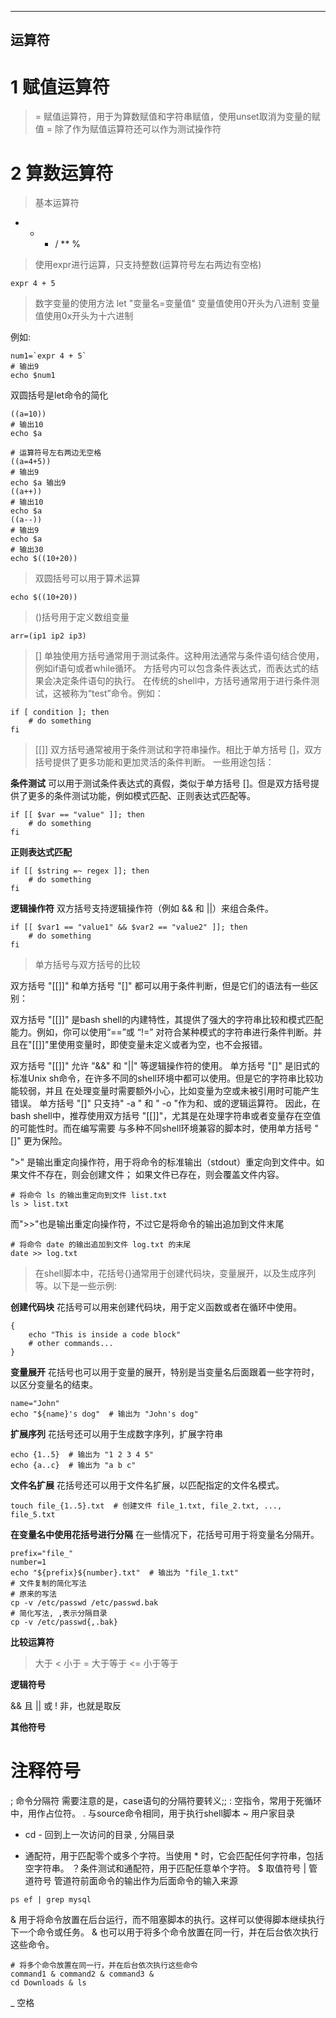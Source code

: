 
---
运算符
---

# 1 赋值运算符
> = 赋值运算符，用于为算数赋值和字符串赋值，使用unset取消为变量的赋值
> = 除了作为赋值运算符还可以作为测试操作符

# 2 算数运算符

> 基本运算符
+ - * / ** %

> 使用expr进行运算，只支持整数(运算符号左右两边有空格)
```shell
expr 4 + 5
```

> 数字变量的使用方法
let "变量名=变量值"
变量值使用0开头为八进制
变量值使用0x开头为十六进制

例如:
```shell
num1=`expr 4 + 5`
# 输出9
echo $num1
```

双圆括号是let命令的简化
```shell
((a=10))
# 输出10
echo $a

# 运算符号左右两边无空格
((a=4+5))
# 输出9 
echo $a 输出9
((a++))
# 输出10
echo $a
((a--))
# 输出9
echo $a 
# 输出30
echo $((10+20))
```

> 双圆括号可以用于算术运算
```shell
echo $((10+20))
```

> ()括号用于定义数组变量
```shell
arr=(ip1 ip2 ip3)
```

> [] 单独使用方括号通常用于测试条件。这种用法通常与条件语句结合使用，例如if语句或者while循环。
> 方括号内可以包含条件表达式，而表达式的结果会决定条件语句的执行。
> 在传统的shell中，方括号通常用于进行条件测试，这被称为“test”命令。例如：
```shell
if [ condition ]; then
    # do something
fi
```

> [[]] 双方括号通常被用于条件测试和字符串操作。相比于单方括号 []，双方括号提供了更多功能和更加灵活的条件判断。
一些用途包括：

**条件测试**
可以用于测试条件表达式的真假，类似于单方括号 []。但是双方括号提供了更多的条件测试功能，例如模式匹配、正则表达式匹配等。

```shell
if [[ $var == "value" ]]; then
    # do something
fi
```

**正则表达式匹配**

```shell
if [[ $string =~ regex ]]; then
    # do something
fi

```

**逻辑操作符**
双方括号支持逻辑操作符（例如 && 和 ||）来组合条件。
```shell
if [[ $var1 == "value1" && $var2 == "value2" ]]; then
    # do something
fi

```

> 单方括号与双方括号的比较

双方括号 "[[]]" 和单方括号 "[]" 都可以用于条件判断，但是它们的语法有一些区别：

双方括号 "[[]]" 是bash shell的内建特性，其提供了强大的字符串比较和模式匹配能力。例如，你可以使用“==”或 “!=” 
对符合某种模式的字符串进行条件判断。并且在"[[]]"里使用变量时，即使变量未定义或者为空，也不会报错。

双方括号 "[[]]" 允许 "&&" 和 "||" 等逻辑操作符的使用。
单方括号 "[]" 是旧式的标准Unix sh命令，在许多不同的shell环境中都可以使用。但是它的字符串比较功能较弱，并且
在处理变量时需要额外小心，比如变量为空或未被引用时可能产生错误。
单方括号 "[]" 只支持" -a " 和 " -o "作为和、或的逻辑运算符。
因此，在bash shell中，推荐使用双方括号 "[[]]"，尤其是在处理字符串或者变量存在空值的可能性时。而在编写需要
与多种不同shell环境兼容的脚本时，使用单方括号 "[]" 更为保险。


">" 是输出重定向操作符，用于将命令的标准输出（stdout）重定向到文件中。如果文件不存在，则会创建文件；
如果文件已存在，则会覆盖文件内容。

```shell
# 将命令 ls 的输出重定向到文件 list.txt
ls > list.txt
```

而">>"也是输出重定向操作符，不过它是将命令的输出追加到文件末尾
```shell
# 将命令 date 的输出追加到文件 log.txt 的末尾
date >> log.txt
```

> 在shell脚本中，花括号{}通常用于创建代码块，变量展开，以及生成序列等。以下是一些示例:

**创建代码块**
花括号可以用来创建代码块，用于定义函数或者在循环中使用。
```shell
{
    echo "This is inside a code block"
    # other commands...
}
```

**变量展开**
花括号也可以用于变量的展开，特别是当变量名后面跟着一些字符时，以区分变量名的结束。
```shell
name="John"
echo "${name}'s dog"  # 输出为 "John's dog"
```

**扩展序列**
花括号还可以用于生成数字序列，扩展字符串
```shell
echo {1..5}  # 输出为 "1 2 3 4 5"
echo {a..c}  # 输出为 "a b c"
```

**文件名扩展**
花括号还可以用于文件名扩展，以匹配指定的文件名模式。

```shell
touch file_{1..5}.txt  # 创建文件 file_1.txt, file_2.txt, ..., file_5.txt
```

**在变量名中使用花括号进行分隔**
在一些情况下，花括号可用于将变量名分隔开。

```shell
prefix="file_"
number=1
echo "${prefix}${number}.txt"  # 输出为 "file_1.txt"
# 文件复制的简化写法
# 原来的写法
cp -v /etc/passwd /etc/passwd.bak
# 简化写法, ,表示分隔目录
cp -v /etc/passwd{,.bak}
```

**比较运算符**
> 大于
< 小于
>= 大于等于
<= 小于等于

**逻辑符号**

&& 且
|| 或
! 非，也就是取反

**其他符号**
# 注释符号
; 命令分隔符 需要注意的是，case语句的分隔符要转义;;
: 空指令，常用于死循环中，用作占位符。
. 与source命令相同，用于执行shell脚本
~ 用户家目录
- cd - 回到上一次访问的目录
, 分隔目录
* 通配符，用于匹配零个或多个字符。当使用 * 时，它会匹配任何字符串，包括空字符串。
？条件测试和通配符，用于匹配任意单个字符。
$ 取值符号
| 管道符号 管道符前面命令的输出作为后面命令的输入来源

```shell
ps ef | grep mysql
```
& 用于将命令放置在后台运行，而不阻塞脚本的执行。这样可以使得脚本继续执行下一个命令或任务。
& 也可以用于将多个命令放置在同一行，并在后台依次执行这些命令。
```shell
# 将多个命令放置在同一行，并在后台依次执行这些命令
command1 & command2 & command3 &
cd Downloads & ls
```
_ 空格

